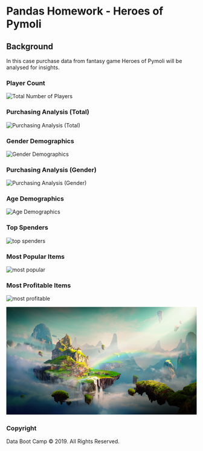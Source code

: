# Pandas Homework - Heroes of Pymoli

## Background
In this case purchase data from fantasy game Heroes of Pymoli will be analysed for insights.


### Player Count

![Total Number of Players](https://github.com/mmarange/pandas_challenge/blob/main/02-Case-Assignment/Images/Total%20players.PNG)

### Purchasing Analysis (Total)

![Purchasing Analysis (Total)](https://github.com/mmarange/pandas_challenge/blob/main/02-Case-Assignment/Images/Purchase%20analysis.PNG)

### Gender Demographics

![Gender Demographics](https://github.com/mmarange/pandas_challenge/blob/main/02-Case-Assignment/Images/gender%20counts.PNG)

### Purchasing Analysis (Gender)

![Purchasing Analysis (Gender)](http://localhost:8888/view/code/Homework%20and%20Projects/03%20pandas-challenge/02-Case-Assignment/Images/purchase%20analysis2.PNG)

### Age Demographics

![Age Demographics](http://localhost:8888/view/code/Homework%20and%20Projects/03%20pandas-challenge/02-Case-Assignment/Images/purchasee%20analysis%20age.PNG)

### Top Spenders

![top spenders](http://localhost:8888/view/code/Homework%20and%20Projects/03%20pandas-challenge/02-Case-Assignment/Images/top%20purchasers.PNG)

### Most Popular Items

![most popular](http://localhost:8888/view/code/Homework%20and%20Projects/03%20pandas-challenge/02-Case-Assignment/Images/profittable.PNG)

### Most Profitable Items
![most profitable](http://localhost:8888/view/code/Homework%20and%20Projects/03%20pandas-challenge/02-Case-Assignment/Images/profittable2.PNG)



![Fantasy](Images/Fantasy.png)
### Copyright

Data Boot Camp © 2019. All Rights Reserved.
